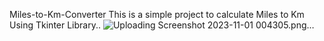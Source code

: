  Miles-to-Km-Converter 
This is a simple project to calculate Miles to Km Using Tkinter Library..
![Uploading Screenshot 2023-11-01 004305.png…]()
